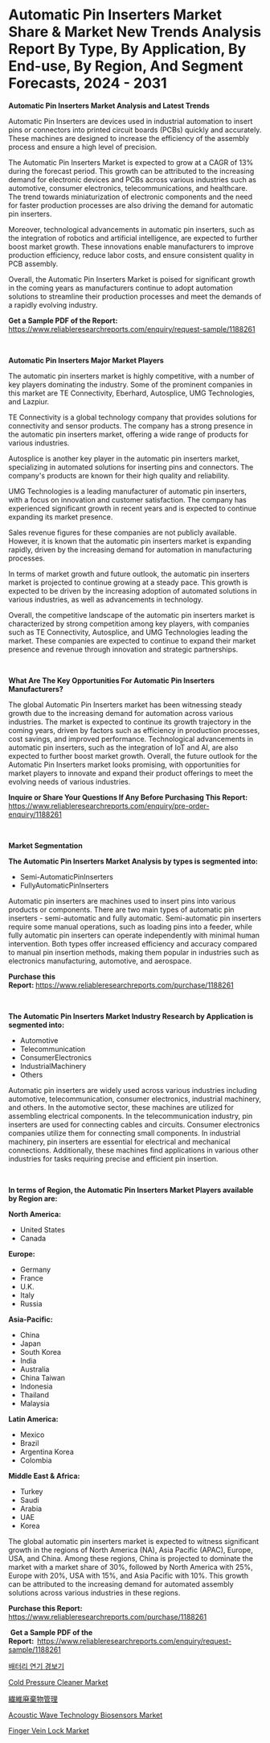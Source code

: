 <p><h1>Automatic Pin Inserters Market Share & Market New Trends Analysis Report By Type, By Application, By End-use, By Region, And Segment Forecasts, 2024 - 2031</h1></p><p><strong>Automatic Pin Inserters Market Analysis and Latest Trends</strong></p>
<p><p>Automatic Pin Inserters are devices used in industrial automation to insert pins or connectors into printed circuit boards (PCBs) quickly and accurately. These machines are designed to increase the efficiency of the assembly process and ensure a high level of precision.</p><p>The Automatic Pin Inserters Market is expected to grow at a CAGR of 13% during the forecast period. This growth can be attributed to the increasing demand for electronic devices and PCBs across various industries such as automotive, consumer electronics, telecommunications, and healthcare. The trend towards miniaturization of electronic components and the need for faster production processes are also driving the demand for automatic pin inserters.</p><p>Moreover, technological advancements in automatic pin inserters, such as the integration of robotics and artificial intelligence, are expected to further boost market growth. These innovations enable manufacturers to improve production efficiency, reduce labor costs, and ensure consistent quality in PCB assembly.</p><p>Overall, the Automatic Pin Inserters Market is poised for significant growth in the coming years as manufacturers continue to adopt automation solutions to streamline their production processes and meet the demands of a rapidly evolving industry.</p></p>
<p><strong>Get a Sample PDF of the Report:&nbsp;</strong> <a href="https://www.reliableresearchreports.com/enquiry/request-sample/1188261">https://www.reliableresearchreports.com/enquiry/request-sample/1188261</a></p>
<p>&nbsp;</p>
<p><strong>Automatic Pin Inserters Major Market Players</strong></p>
<p><p>The automatic pin inserters market is highly competitive, with a number of key players dominating the industry. Some of the prominent companies in this market are TE Connectivity, Eberhard, Autosplice, UMG Technologies, and Lazpiur.</p><p>TE Connectivity is a global technology company that provides solutions for connectivity and sensor products. The company has a strong presence in the automatic pin inserters market, offering a wide range of products for various industries.</p><p>Autosplice is another key player in the automatic pin inserters market, specializing in automated solutions for inserting pins and connectors. The company's products are known for their high quality and reliability.</p><p>UMG Technologies is a leading manufacturer of automatic pin inserters, with a focus on innovation and customer satisfaction. The company has experienced significant growth in recent years and is expected to continue expanding its market presence.</p><p>Sales revenue figures for these companies are not publicly available. However, it is known that the automatic pin inserters market is expanding rapidly, driven by the increasing demand for automation in manufacturing processes.</p><p>In terms of market growth and future outlook, the automatic pin inserters market is projected to continue growing at a steady pace. This growth is expected to be driven by the increasing adoption of automated solutions in various industries, as well as advancements in technology.</p><p>Overall, the competitive landscape of the automatic pin inserters market is characterized by strong competition among key players, with companies such as TE Connectivity, Autosplice, and UMG Technologies leading the market. These companies are expected to continue to expand their market presence and revenue through innovation and strategic partnerships.</p></p>
<p>&nbsp;</p>
<p><strong>What Are The Key Opportunities For Automatic Pin Inserters Manufacturers?</strong></p>
<p><p>The global Automatic Pin Inserters market has been witnessing steady growth due to the increasing demand for automation across various industries. The market is expected to continue its growth trajectory in the coming years, driven by factors such as efficiency in production processes, cost savings, and improved performance. Technological advancements in automatic pin inserters, such as the integration of IoT and AI, are also expected to further boost market growth. Overall, the future outlook for the Automatic Pin Inserters market looks promising, with opportunities for market players to innovate and expand their product offerings to meet the evolving needs of various industries.</p></p>
<p><strong>Inquire or Share Your Questions If Any Before Purchasing This Report:</strong> <a href="https://www.reliableresearchreports.com/enquiry/pre-order-enquiry/1188261">https://www.reliableresearchreports.com/enquiry/pre-order-enquiry/1188261</a></p>
<p>&nbsp;</p>
<p><strong>Market Segmentation</strong></p>
<p><strong>The Automatic Pin Inserters Market Analysis by types is segmented into:</strong></p>
<p><ul><li>Semi-AutomaticPinInserters</li><li>FullyAutomaticPinInserters</li></ul></p>
<p><p>Automatic pin inserters are machines used to insert pins into various products or components. There are two main types of automatic pin inserters - semi-automatic and fully automatic. Semi-automatic pin inserters require some manual operations, such as loading pins into a feeder, while fully automatic pin inserters can operate independently with minimal human intervention. Both types offer increased efficiency and accuracy compared to manual pin insertion methods, making them popular in industries such as electronics manufacturing, automotive, and aerospace.</p></p>
<p><strong>Purchase this Report:&nbsp;</strong><a href="https://www.reliableresearchreports.com/purchase/1188261">https://www.reliableresearchreports.com/purchase/1188261</a></p>
<p>&nbsp;</p>
<p><strong>The Automatic Pin Inserters Market Industry Research by Application is segmented into:</strong></p>
<p><ul><li>Automotive</li><li>Telecommunication</li><li>ConsumerElectronics</li><li>IndustrialMachinery</li><li>Others</li></ul></p>
<p><p>Automatic pin inserters are widely used across various industries including automotive, telecommunication, consumer electronics, industrial machinery, and others. In the automotive sector, these machines are utilized for assembling electrical components. In the telecommunication industry, pin inserters are used for connecting cables and circuits. Consumer electronics companies utilize them for connecting small components. In industrial machinery, pin inserters are essential for electrical and mechanical connections. Additionally, these machines find applications in various other industries for tasks requiring precise and efficient pin insertion.</p></p>
<p>&nbsp;</p>
<p><strong>In terms of Region, the Automatic Pin Inserters Market Players available by Region are:</strong></p>
<p>
    <p> <strong> North America: </strong>
        <ul>
            <li>United States</li>
            <li>Canada</li>
        </ul>
        </p> 
    <p> <strong> Europe: </strong>
        <ul>
            <li>Germany</li>
            <li>France</li>
            <li>U.K.</li>
            <li>Italy</li>
            <li>Russia</li>
        </ul>
        </p> 
    <p> <strong> Asia-Pacific: </strong>
        <ul>
            <li>China</li>
            <li>Japan</li>
            <li>South Korea</li>
            <li>India</li>
            <li>Australia</li>
            <li>China Taiwan</li>
            <li>Indonesia</li>
            <li>Thailand</li>
            <li>Malaysia</li>
        </ul>
        </p> 
    <p> <strong> Latin America: </strong>
        <ul>
            <li>Mexico</li>
            <li>Brazil</li>
            <li>Argentina Korea</li>
            <li>Colombia</li>
        </ul>
        </p> 
    <p> <strong> Middle East & Africa: </strong>
        <ul>
            <li>Turkey</li>
            <li>Saudi</li>
            <li>Arabia</li>
            <li>UAE</li>
            <li>Korea</li>
        </ul>
    </p>
    </p>
<p><p>The global automatic pin inserters market is expected to witness significant growth in the regions of North America (NA), Asia Pacific (APAC), Europe, USA, and China. Among these regions, China is projected to dominate the market with a market share of 30%, followed by North America with 25%, Europe with 20%, USA with 15%, and Asia Pacific with 10%. This growth can be attributed to the increasing demand for automated assembly solutions across various industries in these regions.</p></p>
<p><strong>Purchase this Report: </strong><a href="https://www.reliableresearchreports.com/purchase/1188261">https://www.reliableresearchreports.com/purchase/1188261</a></p>
<p>&nbsp;<strong>Get a Sample PDF of the Report:&nbsp;&nbsp;</strong><a href="https://www.reliableresearchreports.com/enquiry/request-sample/1188261">https://www.reliableresearchreports.com/enquiry/request-sample/1188261</a></p>
<p><strong></strong></p>
<p><p><a href="https://medium.com/@tayriedxhylina/%EB%B0%B0%ED%84%B0%EB%A6%AC-%EC%97%B0%EA%B8%B0-%EA%B0%90%EC%A7%80%EA%B8%B0-%EC%8B%9C%EC%9E%A5-2031%EB%85%84%EA%B9%8C%EC%A7%80%EC%9D%98-%EB%8F%99%ED%96%A5-%EC%98%88%EC%B8%A1-%EB%B0%8F-%EA%B2%BD%EC%9F%81-%EB%B6%84%EC%84%9D-28544b4d7201">배터리 연기 경보기</a></p><p><a href="https://cedar-agate-3da.notion.site/Cold-Pressure-Cleaner-Market-Analysis-and-Market-Size-Global-Industry-Overview-Market-Segmentation-2a48cc86d1c14dc4b59511f72a230a1d">Cold Pressure Cleaner Market</a></p><p><a href="https://medium.com/@crystalrover67/%E7%B9%8A%E7%B6%AD%E5%BB%83%E6%A3%84%E7%89%A9%E7%AE%A1%E7%90%86%E5%B8%82%E5%A0%B4%E3%81%AF-%E5%B8%82%E5%A0%B4%E3%82%B7%E3%82%A7%E3%82%A2-%E5%B8%82%E5%A0%B4%E3%83%88%E3%83%AC%E3%83%B3%E3%83%89-%E5%B8%82%E5%A0%B4%E6%88%90%E9%95%B7%E3%81%AB%E9%96%A2%E3%81%99%E3%82%8B%E6%83%85%E5%A0%B1%E3%82%92%E6%8F%90%E4%BE%9B%E3%81%97%E3%81%BE%E3%81%99-581c89ea8da2">繊維廃棄物管理</a></p><p><a href="https://view.publitas.com/reportprime-1/acoustic-wave-technology-biosensors-market-size-evaluating-its-market-trends-growth-and-projections-2024-2031/">Acoustic Wave Technology Biosensors Market</a></p><p><a href="https://view.publitas.com/reportprime-1/finger-vein-lock-market-with-the-goal-of-estimating-the-market-size-and-future-growth-potential-of-various-market-segments-based-on-component-applications-end-user-and-region/">Finger Vein Lock Market</a></p></p>